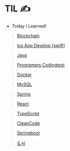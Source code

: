 # TIL ✍️

- Today I Learned!

> [Blockchain](https://github.com/sjh9391985/TIL/tree/main/blockchain)

> [Ios App Develop [swift]](https://github.com/sjh9391985/TIL/tree/main/ios)

> [Java](https://github.com/sjh9391985/TIL/tree/main/Java)

> [Programers Codingtest](https://github.com/sjh9391985/TIL/tree/main/programers/LV1)

> [Docker](https://github.com/sjh9391985/TIL/tree/main/Docker)

> [MySQL](https://github.com/sjh9391985/TIL/tree/main/MySQL)

> [Spring](https://github.com/sjh9391985/TIL/tree/main/Spring)

> [React](https://github.com/sjh9391985/TIL/tree/main/React)

> [TypeScript](https://github.com/sjh9391985/TIL/tree/main/typescript)

> [CleanCode](https://github.com/sjh9391985/TIL/tree/main/CleanCode)

> [Springboot](https://github.com/sjh9391985/TIL/tree/main/Springboot)

> [도서](https://github.com/sjh9391985/TIL/tree/main/book)
